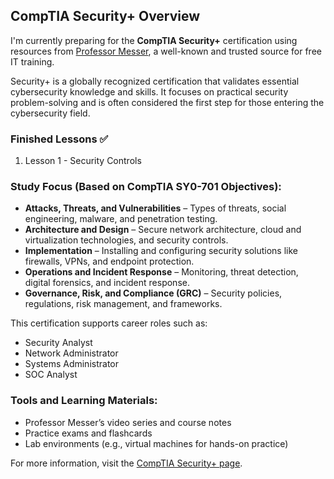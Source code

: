 ## CompTIA Security+ Overview

I'm currently preparing for the **CompTIA Security+** certification using resources from [Professor Messer](https://www.professormesser.com/), a well-known and trusted source for free IT training.

Security+ is a globally recognized certification that validates essential cybersecurity knowledge and skills. It focuses on practical security problem-solving and is often considered the first step for those entering the cybersecurity field.

### Finished Lessons ✅
1. Lesson 1 - Security Controls 

### Study Focus (Based on CompTIA SY0-701 Objectives):
- **Attacks, Threats, and Vulnerabilities** – Types of threats, social engineering, malware, and penetration testing.
- **Architecture and Design** – Secure network architecture, cloud and virtualization technologies, and security controls.
- **Implementation** – Installing and configuring security solutions like firewalls, VPNs, and endpoint protection.
- **Operations and Incident Response** – Monitoring, threat detection, digital forensics, and incident response.
- **Governance, Risk, and Compliance (GRC)** – Security policies, regulations, risk management, and frameworks.

This certification supports career roles such as:
- Security Analyst
- Network Administrator
- Systems Administrator
- SOC Analyst

### Tools and Learning Materials:
- Professor Messer’s video series and course notes
- Practice exams and flashcards
- Lab environments (e.g., virtual machines for hands-on practice)

For more information, visit the [CompTIA Security+ page](https://www.comptia.org/certifications/security).

